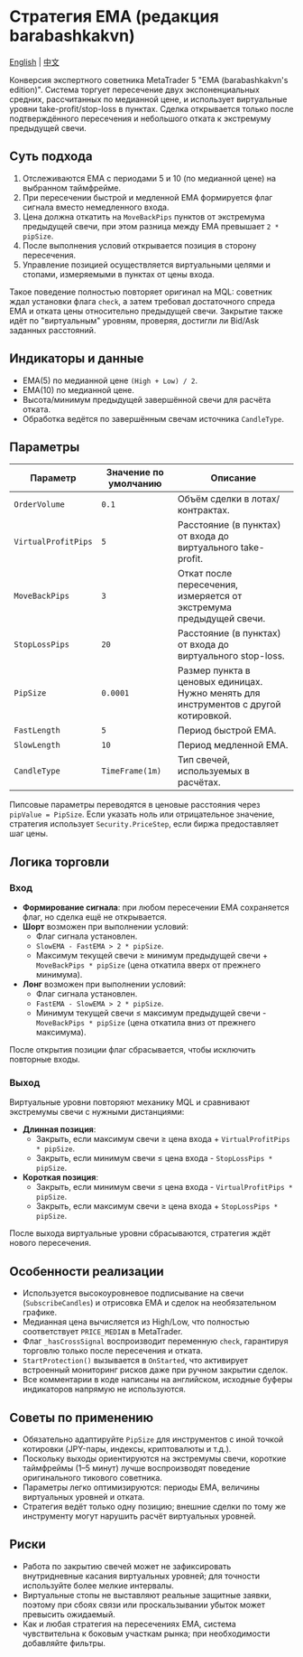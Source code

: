 # Стратегия EMA (редакция barabashkakvn)
[English](README.md) | [中文](README_cn.md)

Конверсия экспертного советника MetaTrader 5 "EMA (barabashkakvn's edition)". Система торгует пересечение двух экспоненциальных средних, рассчитанных по медианной цене, и использует виртуальные уровни take-profit/stop-loss в пунктах. Сделка открывается только после подтверждённого пересечения и небольшого отката к экстремуму предыдущей свечи.

## Суть подхода

1. Отслеживаются EMA с периодами 5 и 10 (по медианной цене) на выбранном таймфрейме.
2. При пересечении быстрой и медленной EMA формируется флаг сигнала вместо немедленного входа.
3. Цена должна откатить на `MoveBackPips` пунктов от экстремума предыдущей свечи, при этом разница между EMA превышает `2 * pipSize`.
4. После выполнения условий открывается позиция в сторону пересечения.
5. Управление позицией осуществляется виртуальными целями и стопами, измеряемыми в пунктах от цены входа.

Такое поведение полностью повторяет оригинал на MQL: советник ждал установки флага `check`, а затем требовал достаточного спреда EMA и отката цены относительно предыдущей свечи. Закрытие также идёт по "виртуальным" уровням, проверяя, достигли ли Bid/Ask заданных расстояний.

## Индикаторы и данные

- EMA(5) по медианной цене `(High + Low) / 2`.
- EMA(10) по медианной цене.
- Высота/минимум предыдущей завершённой свечи для расчёта отката.
- Обработка ведётся по завершённым свечам источника `CandleType`.

## Параметры

| Параметр | Значение по умолчанию | Описание |
|----------|-----------------------|----------|
| `OrderVolume` | `0.1` | Объём сделки в лотах/контрактах. |
| `VirtualProfitPips` | `5` | Расстояние (в пунктах) от входа до виртуального take-profit. |
| `MoveBackPips` | `3` | Откат после пересечения, измеряется от экстремума предыдущей свечи. |
| `StopLossPips` | `20` | Расстояние (в пунктах) от входа до виртуального stop-loss. |
| `PipSize` | `0.0001` | Размер пункта в ценовых единицах. Нужно менять для инструментов с другой котировкой. |
| `FastLength` | `5` | Период быстрой EMA. |
| `SlowLength` | `10` | Период медленной EMA. |
| `CandleType` | `TimeFrame(1m)` | Тип свечей, используемых в расчётах. |

Пипсовые параметры переводятся в ценовые расстояния через `pipValue = PipSize`. Если указать ноль или отрицательное значение, стратегия использует `Security.PriceStep`, если биржа предоставляет шаг цены.

## Логика торговли

### Вход

- **Формирование сигнала**: при любом пересечении EMA сохраняется флаг, но сделка ещё не открывается.
- **Шорт** возможен при выполнении условий:
  - Флаг сигнала установлен.
  - `SlowEMA - FastEMA > 2 * pipSize`.
  - Максимум текущей свечи ≥ минимум предыдущей свечи + `MoveBackPips * pipSize` (цена откатила вверх от прежнего минимума).
- **Лонг** возможен при выполнении условий:
  - Флаг сигнала установлен.
  - `FastEMA - SlowEMA > 2 * pipSize`.
  - Минимум текущей свечи ≤ максимум предыдущей свечи - `MoveBackPips * pipSize` (цена откатила вниз от прежнего максимума).

После открытия позиции флаг сбрасывается, чтобы исключить повторные входы.

### Выход

Виртуальные уровни повторяют механику MQL и сравнивают экстремумы свечи с нужными дистанциями:

- **Длинная позиция**:
  - Закрыть, если максимум свечи ≥ цена входа + `VirtualProfitPips * pipSize`.
  - Закрыть, если минимум свечи ≤ цена входа - `StopLossPips * pipSize`.
- **Короткая позиция**:
  - Закрыть, если минимум свечи ≤ цена входа - `VirtualProfitPips * pipSize`.
  - Закрыть, если максимум свечи ≥ цена входа + `StopLossPips * pipSize`.

После выхода виртуальные уровни сбрасываются, стратегия ждёт нового пересечения.

## Особенности реализации

- Используется высокоуровневое подписывание на свечи (`SubscribeCandles`) и отрисовка EMA и сделок на необязательном графике.
- Медианная цена вычисляется из High/Low, что полностью соответствует `PRICE_MEDIAN` в MetaTrader.
- Флаг `_hasCrossSignal` воспроизводит переменную `check`, гарантируя торговлю только после пересечения и отката.
- `StartProtection()` вызывается в `OnStarted`, что активирует встроенный мониторинг рисков даже при ручном закрытии сделок.
- Все комментарии в коде написаны на английском, исходные буферы индикаторов напрямую не используются.

## Советы по применению

- Обязательно адаптируйте `PipSize` для инструментов с иной точкой котировки (JPY-пары, индексы, криптовалюты и т.д.).
- Поскольку выходы ориентируются на экстремумы свечи, короткие таймфреймы (1–5 минут) лучше воспроизводят поведение оригинального тикового советника.
- Параметры легко оптимизируются: периоды EMA, величины виртуальных уровней и отката.
- Стратегия ведёт только одну позицию; внешние сделки по тому же инструменту могут нарушить расчёт виртуальных уровней.

## Риски

- Работа по закрытию свечей может не зафиксировать внутридневные касания виртуальных уровней; для точности используйте более мелкие интервалы.
- Виртуальные стопы не выставляют реальные защитные заявки, поэтому при сбоях связи или проскальзывании убыток может превысить ожидаемый.
- Как и любая стратегия на пересечениях EMA, система чувствительна к боковым участкам рынка; при необходимости добавляйте фильтры.
